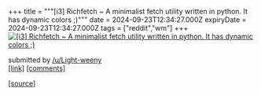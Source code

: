 +++
title = """[i3] Richfetch ~ A minimalist fetch utility written in python. It has dynamic colors ;)"""
date = 2024-09-23T12:34:27.000Z
expiryDate = 2024-09-23T12:34:27.000Z
tags = ["reddit","wm"]
+++
[![ [i3] Richfetch ~ A minimalist fetch utility written in python. It has dynamic colors ;)](https://preview.redd.it/ra8bfxrozjqd1.png?width=640&crop=smart&auto=webp&s=fbbe75caf25b8ea139b0618dcb9a03f5399f690d " [i3] Richfetch ~ A minimalist fetch utility written in python. It has dynamic colors ;)")](https://www.reddit.com/r/unixporn/comments/1fnjbh0/i3_richfetch_a_minimalist_fetch_utility_written/)

submitted by [/u/Light-weeny](https://www.reddit.com/user/Light-weeny)  
[\[link\]](https://i.redd.it/ra8bfxrozjqd1.png) [\[comments\]](https://www.reddit.com/r/unixporn/comments/1fnjbh0/i3_richfetch_a_minimalist_fetch_utility_written/)

[[source]](https://www.reddit.com/r/unixporn/comments/1fnjbh0/i3_richfetch_a_minimalist_fetch_utility_written/)
